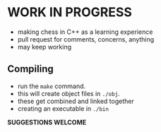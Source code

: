 # WORK IN PROGRESS

- making chess in C++ as a learning experience
- pull request for comments, concerns, anything
- may keep working

## Compiling
- run the `make` command.
- this will create object files in `./obj`.
- these get combined and linked together 
- creating an executable in `./bin`

**SUGGESTIONS WELCOME**